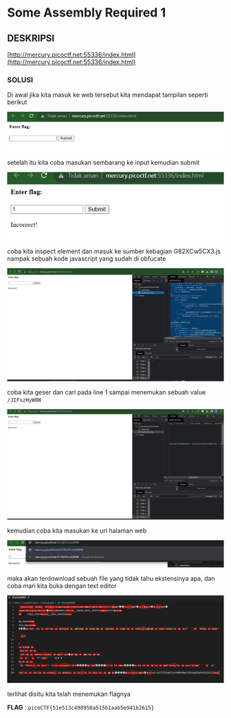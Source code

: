 
# Some Assembly Required 1

## DESKRIPSI

[http://mercury.picoctf.net:55336/index.html](http://mercury.picoctf.net:55336/index.html)

### SOLUSI

Di awal jika kita masuk ke web tersebut kita mendapat tampilan seperti berikut

![awal](docs/asem2.png)

setelah itu kita coba masukan sembarang ke input kemudian submit 

![ketiga](docs/asem3.png)

coba kita inspect element dan masuk ke sumber kebagian G82XCw5CX3.js nampak sebuah kode javascript yang sudah di obfucate 

![empat](docs/asem4.png)

coba kita geser dan cari pada line 1 sampai menemukan sebuah value `/JIFxzHyW8W` 

![lima](docs/asem5.png)

kemudian coba kita masukan ke url halaman web 

![enam](docs/asem6.png)


maka akan terdownload sebuah file yang tidak tahu ekstensinya apa, dan coba mari kita buka dengan text editor

![tuju](docs/asem7.png)

terlihat disitu kita telah menemukan flagnya 

**FLAG** : `picoCTF{51e513c498950a515b1aab5e941b2615}  `
